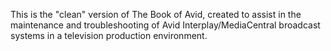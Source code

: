 This is the "clean" version of The Book of Avid, created to assist in the maintenance and troubleshooting of Avid Interplay/MediaCentral broadcast systems in a television production environment.
